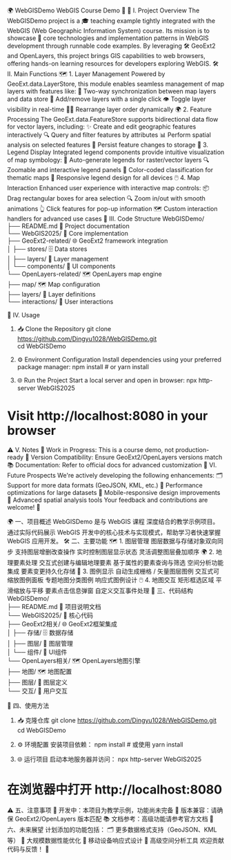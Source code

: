 🌍 WebGISDemo
WebGIS Course Demo 🚀
🌟 I. Project Overview
The WebGISDemo project is a 🎓 teaching example tightly integrated with the WebGIS (Web Geographic Information System) course. Its mission is to showcase 🔑 core technologies and implementation patterns in WebGIS development through runnable code examples.
By leveraging 🛠️ GeoExt2 and OpenLayers, this project brings GIS capabilities to web browsers, offering hands-on learning resources for developers exploring WebGIS.
🛠️ II. Main Functions
🗺️ 1. Layer Management
Powered by GeoExt.data.LayerStore, this module enables seamless management of map layers with features like:
🔄 Two-way synchronization between map layers and data store
📌 Add/remove layers with a single click
👁️ Toggle layer visibility in real-time
🔼🔽 Rearrange layer order dynamically
🌍 2. Feature Processing
The GeoExt.data.FeatureStore supports bidirectional data flow for vector layers, including:
✨ Create and edit geographic features interactively
🔍 Query and filter features by attributes
📊 Perform spatial analysis on selected features
💾 Persist feature changes to storage
📜 3. Legend Display
Integrated legend components provide intuitive visualization of map symbology:
🎨 Auto-generate legends for raster/vector layers
🔍 Zoomable and interactive legend panels
🌈 Color-coded classification for thematic maps
📱 Responsive legend design for all devices
🖱️ 4. Map Interaction
Enhanced user experience with interactive map controls:
📦 Drag rectangular boxes for area selection
🔍 Zoom in/out with smooth animations
👆 Click features for pop-up information
🗺️ Custom interaction handlers for advanced use cases
📁 III. Code Structure
WebGISDemo/  
├── README.md               📖 Project documentation  
└── WebGIS2025/             🚀 Core implementation  
    ├── GeoExt2-related/    🌐 GeoExt2 framework integration  
    │   ├── stores/         🗄️ Data stores  
    │   ├── layers/         📑 Layer management  
    │   └── components/     🧩 UI components  
    └── OpenLayers-related/ 🗺️ OpenLayers map engine  
        ├── map/            🗺️ Map configuration  
        ├── layers/         🌌 Layer definitions  
        └── interactions/   👋 User interactions  

🚀 IV. Usage
1. 📥 Clone the Repository
git clone https://github.com/Dingyu1028/WebGISDemo.git  
cd WebGISDemo  

2. ⚙️ Environment Configuration
Install dependencies using your preferred package manager:
npm install  # or yarn install  

3. 🌐 Run the Project
Start a local server and open in browser:
npx http-server WebGIS2025  
# Visit http://localhost:8080 in your browser  

⚠️ V. Notes
🚧 Work in Progress: This is a course demo, not production-ready
🔄 Version Compatibility: Ensure GeoExt2/OpenLayers versions match
📚 Documentation: Refer to official docs for advanced customization
🌟 VI. Future Prospects
We're actively developing the following enhancements:
🗂️ Support for more data formats (GeoJSON, KML, etc.)
🚀 Performance optimizations for large datasets
📱 Mobile-responsive design improvements
🎯 Advanced spatial analysis tools
Your feedback and contributions are welcome! 💖

🌍 一、项目概述
WebGISDemo 是与 WebGIS 课程 深度结合的教学示例项目。通过实际代码展示 WebGIS 开发中的核心技术与实现模式，帮助学习者快速掌握 WebGIS 应用开发。
🛠️ 二、主要功能
🗺️ 1. 图层管理
图层数据与存储对象双向同步
支持图层增删改查操作
实时控制图层显示状态
灵活调整图层叠加顺序
🌍 2. 地理要素处理
交互式创建与编辑地理要素
基于属性的要素查询与筛选
空间分析功能集成
要素变更持久化存储
📜 3. 图例显示
自动生成栅格 / 矢量图层图例
交互式可缩放图例面板
专题地图分类图例
响应式图例设计
🖱️ 4. 地图交互
矩形框选区域
平滑缩放与平移
要素点击信息弹窗
自定义交互事件处理
📁 三、代码结构
WebGISDemo/  
├── README.md               📖 项目说明文档  
└── WebGIS2025/             🚀 核心代码  
    ├── GeoExt2相关/        🌐 GeoExt2框架集成  
    │   ├── 存储/           🗄️ 数据存储  
    │   ├── 图层/           📑 图层管理  
    │   └── 组件/           🧩 UI组件  
    └── OpenLayers相关/     🗺️ OpenLayers地图引擎  
        ├── 地图/           🗺️ 地图配置  
        ├── 图层/           🌌 图层定义  
        └── 交互/           👋 用户交互  

🚀 四、使用方法
1. 📥 克隆仓库
git clone https://github.com/Dingyu1028/WebGISDemo.git  
cd WebGISDemo  

2. ⚙️ 环境配置
安装项目依赖：
npm install  # 或使用 yarn install  

3. 🌐 运行项目
启动本地服务器并访问：
npx http-server WebGIS2025  
# 在浏览器中打开 http://localhost:8080  

⚠️ 五、注意事项
🚧 开发中：本项目为教学示例，功能尚未完备
🔄 版本兼容：请确保 GeoExt2/OpenLayers 版本匹配
📚 文档参考：高级功能请参考官方文档
🌟 六、未来展望
计划添加的功能包括：
🗂️ 更多数据格式支持（GeoJSON、KML 等）
🚀 大规模数据性能优化
📱 移动设备响应式设计
🎯 高级空间分析工具
欢迎贡献代码与反馈！ 💖
